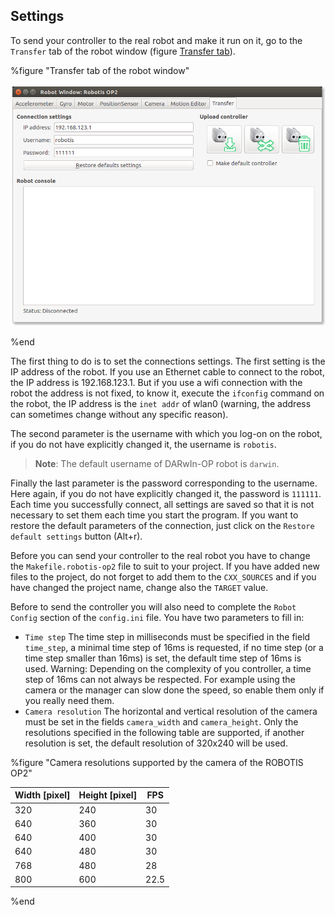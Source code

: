 ## Settings

To send your controller to the real robot and make it run on it, go to the
`Transfer` tab of the robot window (figure
[Transfer tab](#transfer-tab-of-the-robot-window)).

%figure "Transfer tab of the robot window"

![Transfer tab image](images/window_remote.png)

%end

The first thing to do is to set the connections settings. The first setting is
the IP address of the robot. If you use an Ethernet cable to connect to the
robot, the IP address is 192.168.123.1. But if you use a wifi connection with
the robot the address is not fixed, to know it, execute the `ifconfig` command
on the robot, the IP address is the `inet addr` of wlan0 (warning, the address
can sometimes change without any specific reason).

The second parameter is the username with which you log-on on the robot, if you
do not have explicitly
changed it, the username is `robotis`.

>**Note**: The default username of DARwIn-OP robot is `darwin`.

Finally the last parameter is the password corresponding to the username.
Here again, if you do not have explicitly changed
it, the password is `111111`. Each time you successfully connect,
all settings are saved so that it is not necessary to set them each time you
start the program. If you want to restore the default parameters of the
connection, just click on the `Restore default settings` button (Alt+r).

Before you can send your controller to the real robot you have to change the
`Makefile.robotis-op2` file to suit to your project. If you have added new files to
the project, do not forget to add them to the `CXX_SOURCES` and if you have
changed the project name, change also the `TARGET` value.

Before to send the controller you will also need to complete the `Robot Config`
section of the `config.ini` file. You have two parameters to fill in:

- `Time step` The time step in milliseconds must be specified in the field
`time_step`, a minimal time step of 16ms is requested, if no time step (or a
time step smaller than 16ms) is set, the default time step of 16ms is used.
Warning: Depending on the complexity of you controller, a time step of 16ms can
not always be respected. For example using the camera or the manager can slow
done the speed, so enable them only if you really need them.
- `Camera resolution` The horizontal and vertical resolution of the camera must be
set in the fields `camera_width` and `camera_height`. Only the resolutions
specified in the following table are supported, if another
resolution is set, the default resolution of 320x240 will be used.

%figure "Camera resolutions supported by the camera of the ROBOTIS OP2"

| Width [pixel] | Height [pixel] | FPS  |
| ------------- | -------------- | ---- |
| 320           | 240            | 30   |
| 640           | 360            | 30   |
| 640           | 400            | 30   |
| 640           | 480            | 30   |
| 768           | 480            | 28   |
| 800           | 600            | 22.5 |

%end
